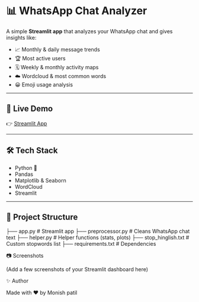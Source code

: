 # 📊 WhatsApp Chat Analyzer

A simple **Streamlit app** that analyzes your WhatsApp chat and gives insights like:

- 📈 Monthly & daily message trends  
- 🏆 Most active users  
- 🗓️ Weekly & monthly activity maps  
- ☁️ Wordcloud & most common words  
- 😀 Emoji usage analysis  

---

## 🚀 Live Demo  
👉 [Streamlit App]([your-deployment-link-here](https://monish-whatsapp-chat-analysis.streamlit.app))

---

## 🛠️ Tech Stack  
- Python 🐍  
- Pandas  
- Matplotlib & Seaborn  
- WordCloud  
- Streamlit  

---

## 📂 Project Structure
├── app.py # Streamlit app
├── preprocessor.py # Cleans WhatsApp chat text
├── helper.py # Helper functions (stats, plots)
├── stop_hinglish.txt # Custom stopwords list
├── requirements.txt # Dependencies

📷 Screenshots

(Add a few screenshots of your Streamlit dashboard here)

✨ Author

Made with ❤️ by Monish patil
